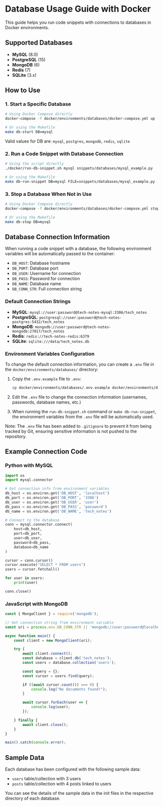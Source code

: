 # Database Usage Guide with Docker

This guide helps you run code snippets with connections to databases in Docker environments.

## Supported Databases

- **MySQL** (8.0)
- **PostgreSQL** (15)
- **MongoDB** (6)
- **Redis** (7)
- **SQLite** (3.x)

## How to Use

### 1. Start a Specific Database

```bash
# Using Docker Compose directly
docker-compose -f docker/environments/databases/docker-compose.yml up -d mysql

# Or using the Makefile
make db-start DB=mysql
```

Valid values for DB are: `mysql`, `postgres`, `mongodb`, `redis`, `sqlite`

### 2. Run a Code Snippet with Database Connection

```bash
# Using the script directly
./docker/run-db-snippet.sh mysql snippets/databases/mysql_example.py

# Or using the Makefile
make db-run-snippet DB=mysql FILE=snippets/databases/mysql_example.py
```

### 3. Stop a Database When Not in Use

```bash
# Using Docker Compose directly
docker-compose -f docker/environments/databases/docker-compose.yml stop mysql

# Or using the Makefile
make db-stop DB=mysql
```

## Database Connection Information

When running a code snippet with a database, the following environment variables will be automatically passed to the container:

- `DB_HOST`: Database hostname
- `DB_PORT`: Database port
- `DB_USER`: Username for connection
- `DB_PASS`: Password for connection
- `DB_NAME`: Database name
- `DB_CONN_STR`: Full connection string

### Default Connection Strings

- **MySQL**: `mysql://user:password@tech-notes-mysql:3306/tech_notes`
- **PostgreSQL**: `postgresql://user:password@tech-notes-postgres:5432/tech_notes`
- **MongoDB**: `mongodb://user:password@tech-notes-mongodb:27017/tech_notes`
- **Redis**: `redis://tech-notes-redis:6379`
- **SQLite**: `sqlite:///data/tech_notes.db`

### Environment Variables Configuration

To change the default connection information, you can create a `.env` file in the `docker/environments/databases/` directory:

1. Copy the `.env.example` file to `.env`:
   ```bash
   cp docker/environments/databases/.env.example docker/environments/databases/.env
   ```

2. Edit the `.env` file to change the connection information (usernames, passwords, database names, etc.)

3. When running the `run-db-snippet.sh` command or `make db-run-snippet`, the environment variables from the `.env` file will be automatically used.

Note: The `.env` file has been added to `.gitignore` to prevent it from being tracked by Git, ensuring sensitive information is not pushed to the repository.

## Example Connection Code

### Python with MySQL

```python
import os
import mysql.connector

# Get connection info from environment variables
db_host = os.environ.get('DB_HOST', 'localhost')
db_port = os.environ.get('DB_PORT', '3306')
db_user = os.environ.get('DB_USER', 'user')
db_pass = os.environ.get('DB_PASS', 'password')
db_name = os.environ.get('DB_NAME', 'tech_notes')

# Connect to the database
conn = mysql.connector.connect(
    host=db_host,
    port=db_port,
    user=db_user,
    password=db_pass,
    database=db_name
)

cursor = conn.cursor()
cursor.execute("SELECT * FROM users")
users = cursor.fetchall()

for user in users:
    print(user)

conn.close()
```

### JavaScript with MongoDB

```javascript
const { MongoClient } = require('mongodb');

// Get connection string from environment variable
const uri = process.env.DB_CONN_STR || 'mongodb://user:password@localhost:27017/tech_notes';

async function main() {
    const client = new MongoClient(uri);

    try {
        await client.connect();
        const database = client.db('tech_notes');
        const users = database.collection('users');

        const query = {};
        const cursor = users.find(query);

        if ((await cursor.count()) === 0) {
            console.log("No documents found!");
        }

        await cursor.forEach(user => {
            console.log(user);
        });

    } finally {
        await client.close();
    }
}

main().catch(console.error);
```

## Sample Data

Each database has been configured with the following sample data:

- `users` table/collection with 3 users
- `posts` table/collection with 4 posts linked to users

You can see the details of the sample data in the init files in the respective directory of each database.

